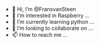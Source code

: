 - 👋 Hi, I’m @FransvanSteen
- 👀 I’m interested in Raspberry ...
- 🌱 I’m currently learning python  ...
- 💞️ I’m looking to collaborate on ...
- 📫 How to reach me ...

<!---
FransvanSteen/FransvanSteen is a ✨ special ✨ repository because its `README.md` (this file) appears on your GitHub profile.
You can click the Preview link to take a look at your changes.
--->
